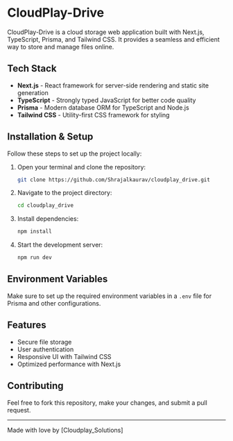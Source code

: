 # CloudPlay-Drive

CloudPlay-Drive is a cloud storage web application built with Next.js, TypeScript, Prisma, and Tailwind CSS. It provides a seamless and efficient way to store and manage files online.

## Tech Stack

- **Next.js** - React framework for server-side rendering and static site generation
- **TypeScript** - Strongly typed JavaScript for better code quality
- **Prisma** - Modern database ORM for TypeScript and Node.js
- **Tailwind CSS** - Utility-first CSS framework for styling

## Installation & Setup

Follow these steps to set up the project locally:

1. Open your terminal and clone the repository:
   ```sh
   git clone https://github.com/Shrajalkaurav/cloudplay_drive.git
   ```
2. Navigate to the project directory:
   ```sh
   cd cloudplay_drive
   ```
3. Install dependencies:
   ```sh
   npm install
   ```
4. Start the development server:
   ```sh
   npm run dev
   ```

## Environment Variables

Make sure to set up the required environment variables in a `.env` file for Prisma and other configurations.

## Features

- Secure file storage
- User authentication
- Responsive UI with Tailwind CSS
- Optimized performance with Next.js

## Contributing

Feel free to fork this repository, make your changes, and submit a pull request.

---

Made with love by [Cloudplay_Solutions]

